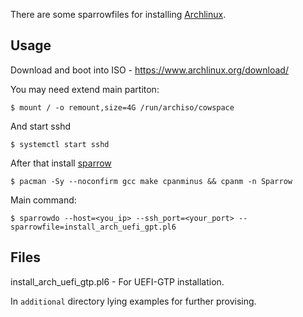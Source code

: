 There are some sparrowfiles for installing [Archlinux](https://www.archlinux.org/).

## Usage

Download and boot into ISO - https://www.archlinux.org/download/

You may need extend main partiton:

    $ mount / -o remount,size=4G /run/archiso/cowspace

And start sshd

    $ systemctl start sshd

After that install [sparrow](https://github.com/melezhik/sparrow)

    $ pacman -Sy --noconfirm gcc make cpanminus && cpanm -n Sparrow

Main command:

    $ sparrowdo --host=<you_ip> --ssh_port=<your_port> --sparrowfile=install_arch_uefi_gpt.pl6

## Files
install_arch_uefi_gtp.pl6 - For UEFI-GTP installation.

In `additional` directory lying examples for further provising.
